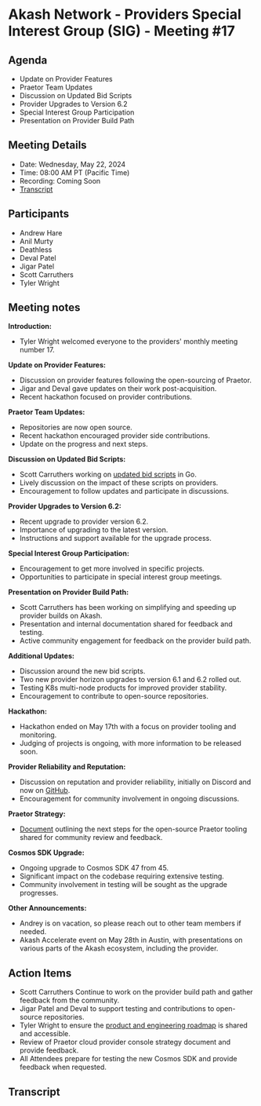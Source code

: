 # Akash Network - Providers Special Interest Group (SIG) - Meeting #17

## Agenda
- Update on Provider Features
- Praetor Team Updates
- Discussion on Updated Bid Scripts
- Provider Upgrades to Version 6.2
- Special Interest Group Participation
- Presentation on Provider Build Path

## Meeting Details
- Date: Wednesday, May 22, 2024
- Time: 08:00 AM PT (Pacific Time)
- Recording: Coming Soon
- [Transcript](#transcript)

## Participants
- Andrew Hare
- Anil Murty
- Deathless
- Deval Patel
- Jigar Patel
- Scott Carruthers
- Tyler Wright

## Meeting notes

**Introduction:**
- Tyler Wright welcomed everyone to the providers' monthly meeting number 17.

**Update on Provider Features:**
- Discussion on provider features following the open-sourcing of Praetor.
- Jigar and Deval gave updates on their work post-acquisition.
- Recent hackathon focused on provider contributions.

**Praetor Team Updates:**
- Repositories are now open source.
- Recent hackathon encouraged provider side contributions.
- Update on the progress and next steps.

**Discussion on Updated Bid Scripts:**
- Scott Carruthers working on [updated bid scripts](https://akashengineers.xyz/provider-build-scripts/) in Go.
- Lively discussion on the impact of these scripts on providers.
- Encouragement to follow updates and participate in discussions.

**Provider Upgrades to Version 6.2:**
- Recent upgrade to provider version 6.2.
- Importance of upgrading to the latest version.
- Instructions and support available for the upgrade process.

**Special Interest Group Participation:**
- Encouragement to get more involved in specific projects.
- Opportunities to participate in special interest group meetings.

**Presentation on Provider Build Path:**
- Scott Carruthers has been working on simplifying and speeding up provider builds on Akash.
- Presentation and internal documentation shared for feedback and testing.
- Active community engagement for feedback on the provider build path.

**Additional Updates:**
- Discussion around the new bid scripts.
- Two new provider horizon upgrades to version 6.1 and 6.2 rolled out.
- Testing K8s multi-node products for improved provider stability.
- Encouragement to contribute to open-source repositories.

**Hackathon:**
- Hackathon ended on May 17th with a focus on provider tooling and monitoring.
- Judging of projects is ongoing, with more information to be released soon.

**Provider Reliability and Reputation:**
- Discussion on reputation and provider reliability, initially on Discord and now on [GitHub](https://github.com/orgs/akash-network/discussions/576).
- Encouragement for community involvement in ongoing discussions.

**Praetor Strategy:**
- [Document](https://github.com/akash-network/community/blob/main/product-strategy/praetor-akash-provider-console-strategy.md) outlining the next steps for the open-source Praetor tooling shared for community review and feedback.

**Cosmos SDK Upgrade:**
- Ongoing upgrade to Cosmos SDK 47 from 45.
- Significant impact on the codebase requiring extensive testing.
- Community involvement in testing will be sought as the upgrade progresses.

**Other Announcements:**
- Andrey is on vacation, so please reach out to other team members if needed.
- Akash Accelerate event on May 28th in Austin, with presentations on various parts of the Akash ecosystem, including the provider.

## Action Items
- Scott Carruthers Continue to work on the provider build path and gather feedback from the community.
- Jigar Patel and Deval to support testing and contributions to open-source repositories.
- Tyler Wright to ensure the [product and engineering roadmap](https://github.com/orgs/akash-network/projects/5/views/1) is shared and accessible.
- Review of Praetor cloud provider console strategy document and provide feedback.
- All Attendees prepare for testing the new Cosmos SDK and provide feedback when requested.

## Transcript

